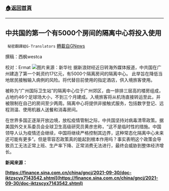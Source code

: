 ###  [:house:返回首頁](https://github.com/ourhimalayas/txt)
---


## 中共国的第一个有5000个房间的隔离中心将投入使用
` 秘密翻譯組G-Translators` [轉載自GNews](https://gnews.org/zh-hans/1573400/)

撰稿：西枫westca

校对：Ermat
![](https://assets.gnews.org/wp-content/uploads/2021/10/unnamed-3.jpg)图片来源：新华社
据新浪财经近日转海外媒体报道，中共国在广州建造了第一个耗资约17亿元，有5000个隔离房间的隔离中心。 此举旨在降低当地居民接触输入病例的风险。将代替目前使用的指定酒店，供入境旅客使用。

被称为“广州国际卫生站”的隔离中心位于广州郊区，由一排排三层高的楼房组成，占地约46个足球场大小，不到三个月建成。入境旅客将从机场直接转运至此，并被限制在自己的房间至少两周。隔离中心将提供非接触式服务，包括数字登记、远程测温、使用机器人送餐和消毒房间。

在世界多国正逐渐开放边境，放松疫情管制之际，中共国坚持对病毒清零政策。据美国外交关系委员会全球卫生高级研究员黄彦忠称，“这不是临时性的措施。中国领导人认为疫情还会继续，中国将继续严格控制其边界，这种常态化隔离中心未来还可能有更多”。但是零容忍政策真的能起到根本作用吗？事实表明这个政策会导致员工无法正常上班、生产率下降、正常消费无法进行，最终会威胁到整体经济增长。

**新闻来源：**

**[https://finance.sina.com.cn/china/gncj/2021-09-30/doc-iktzscyx7143542.shtml](https://finance.sina.com.cn/china/gncj/2021-09-30/doc-iktzscyx7143542.shtml)**
